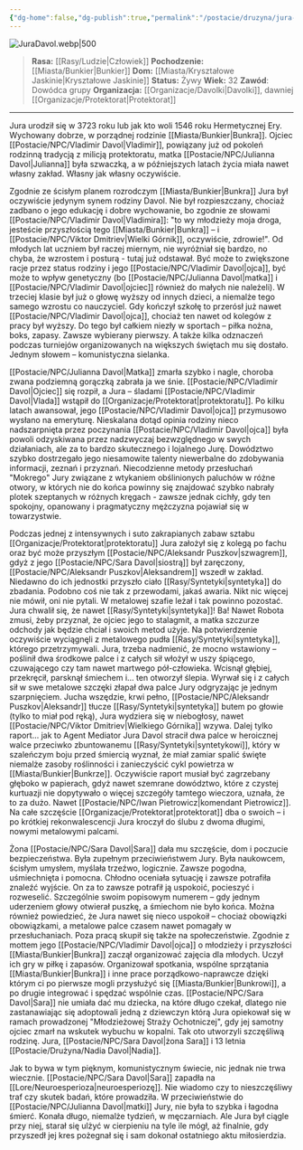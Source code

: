```yaml
---
{"dg-home":false,"dg-publish":true,"permalink":"/postacie/druzyna/jura-davol/","dgPassFrontmatter":true}
---
```


![JuraDavol.webp|500](/img/user/Vault/Grafiki/Dru%C5%BCyna/JuraDavol.webp)

> **Rasa:** [[Rasy/Ludzie\|Człowiek]]
> **Pochodzenie:** [[Miasta/Bunkier\|Bunkier]]
> **Dom:** [[Miasta/Kryształowe Jaskinie\|Kryształowe Jaskinie]]
> **Status:** Żywy
> **Wiek:** 32
> **Zawód**: Dowódca grupy
> **Organizacja:** [[Organizacje/Davolki\|Davolki]], dawniej [[Organizacje/Protektorat\|Protektorat]]

---

Jura urodził się w 3723 roku lub jak kto woli 1546 roku Hermetycznej Ery. Wychowany dobrze, w porządnej rodzinie [[Miasta/Bunkier\|Bunkra]]. Ojciec [[Postacie/NPC/Vladimir Davol\|Vladimir]], powiązany już od pokoleń rodzinną tradycją z milicją protektoratu, matka [[Postacie/NPC/Julianna Davol\|Julianna]] była szwaczką, a w późniejszych latach życia miała nawet własny zakład. Własny jak własny oczywiście.

Zgodnie ze ścisłym planem rozrodczym [[Miasta/Bunkier\|Bunkra]] Jura był oczywiście jedynym synem rodziny Davol. Nie był rozpieszczany, chociaż zadbano o jego edukację i dobre wychowanie, bo zgodnie ze słowami [[Postacie/NPC/Vladimir Davol\|Vladimira]]: "to wy młodzieży moja droga, jesteście przyszłością tego [[Miasta/Bunkier\|Bunkra]] – i [[Postacie/NPC/Viktor Dmitriev\|Wielki Górnik]], oczywiście, zdrowie!". Od młodych lat uczniem był raczej miernym, nie wyróżniał się bardzo, no chyba, że wzrostem i posturą - tutaj już odstawał. Być może to zwiększone racje przez status rodziny i jego [[Postacie/NPC/Vladimir Davol\|ojca]], być może to wpływ genetyczny (bo [[Postacie/NPC/Julianna Davol\|matka]] i [[Postacie/NPC/Vladimir Davol\|ojciec]] również do małych nie należeli). W trzeciej klasie był już o głowę wyższy od innych dzieci, a niemalże tego samego wzrostu co nauczyciel. Gdy kończył szkołę to przerósł już nawet [[Postacie/NPC/Vladimir Davol\|ojca]], chociaż ten nawet od kolegów z pracy był wyższy. Do tego był całkiem niezły w sportach – piłka nożna, boks, zapasy. Zawsze wybierany pierwszy. A także kilka odznaczeń podczas turniejów organizowanych na większych świętach mu się dostało. Jednym słowem – komunistyczna sielanka.

[[Postacie/NPC/Julianna Davol\|Matka]] zmarła szybko i nagle, choroba zwana podziemną gorączką zabrała ja we śnie. [[Postacie/NPC/Vladimir Davol\|Ojciec]] się rozpił, a Jura – śladami [[Postacie/NPC/Vladimir Davol\|Vlada]] wstąpił do [[Organizacje/Protektorat\|protektoratu]]. Po kilku latach awansował, jego [[Postacie/NPC/Vladimir Davol\|ojca]] przymusowo wysłano na emeryturę. Nieskalana dotąd opinia rodziny nieco nadszarpnięta przez poczynania [[Postacie/NPC/Vladimir Davol\|ojca]] była powoli odzyskiwana przez nadzwyczaj bezwzględnego w swych działaniach, ale za to bardzo skutecznego i lojalnego Jurę. Dowództwo szybko dostrzegało jego niesamowite talenty niewerbalne do zdobywania informacji, zeznań i przyznań. Niecodzienne metody przesłuchań "Mokrego" Jury związane z wtykaniem obślinionych paluchów w różne otwory, w których nie do końca powinny się znajdować szybko nabrały plotek szeptanych w różnych kręgach - zawsze jednak cichły, gdy ten spokojny, opanowany i pragmatyczny mężczyzna pojawiał się w towarzystwie.

Podczas jednej z intensywnych i suto zakrapianych zabaw sztabu [[Organizacje/Protektorat\|protektoratu]] Jura założył się z kolegą po fachu oraz być może przyszłym [[Postacie/NPC/Aleksandr Puszkov\|szwagrem]], gdyż z jego [[Postacie/NPC/Sara Davol\|siostrą]] był zaręczony, [[Postacie/NPC/Aleksandr Puszkov\|Aleksandrem]] wszedł w zakład. Niedawno do ich jednostki przyszło ciało [[Rasy/Syntetyki\|syntetyka]] do zbadania. Podobno coś nie tak z przewodami, jakaś awaria. Nikt nic więcej nie mówił, oni nie pytali. W metalowej szafie leżał i tak powinno pozostać. Jura chwalił się, że nawet [[Rasy/Syntetyki\|syntetyka]]! Ba! Nawet Robota zmusi, żeby przyznał, że ojciec jego to stalagmit, a matka szczurze odchody jak będzie chciał i swoich metod użyje. Na potwierdzenie oczywiście wyciągnęli z metalowego pudła [[Rasy/Syntetyki\|syntetyka]], którego przetrzymywali. Jura, trzeba nadmienić, że mocno wstawiony – poślinił dwa środkowe palce i z całych sił włożył w uszy śpiącego, czuwającego czy tam nawet martwego pół-człowieka. Wcisnął głębiej, przekręcił, parsknął śmiechem i… ten otworzył ślepia. Wyrwał się i z całych sił w swe metalowe szczęki złapał dwa palce Jury odgryzając je jednym szarpnięciem. Jucha wszędzie, krwi pełno, [[Postacie/NPC/Aleksandr Puszkov\|Aleksandr]] tłucze [[Rasy/Syntetyki\|syntetyka]] butem po głowie (tylko to miał pod ręką), Jura wydziera się w niebogłosy, nawet [[Postacie/NPC/Viktor Dmitriev\|Wielkiego Górnika]] wzywa. Dalej tylko raport… jak to Agent Mediator Jura Davol stracił dwa palce w heroicznej walce przeciwko zbuntowanemu [[Rasy/Syntetyki\|syntetykowi]], który w szaleńczym boju przed śmiercią wyznał, że miał zamiar spalić święte niemalże zasoby roślinności i zanieczyścić cykl powietrza w [[Miasta/Bunkier\|Bunkrze]]. Oczywiście raport musiał być zagrzebany głęboko w papierach, gdyż nawet szemrane dowództwo, które z czystej kurtuazji nie dopytywało o więcej szczegóły tamtego wieczora, uznała, że to za dużo. Nawet [[Postacie/NPC/Iwan Pietrowicz\|komendant Pietrowicz]]. Na całe szczęście [[Organizacje/Protektorat\|protektorat]] dba o swoich – i po krótkiej rekonwalescencji Jura kroczył do ślubu z dwoma długimi, nowymi metalowymi palcami.

Żona [[Postacie/NPC/Sara Davol\|Sara]] dała mu szczęście, dom i poczucie bezpieczeństwa. Była zupełnym przeciwieństwem Jury. Była naukowcem, ścisłym umysłem, myślała trzeźwo, logicznie. Zawsze pogodna, uśmiechnięta i pomocna. Chłodno oceniała sytuację i zawsze potrafiła znaleźć wyjście. On za to zawsze potrafił ją uspokoić, pocieszyć i rozweselić. Szczególnie swoim popisowym numerem – gdy jednym uderzeniem głowy otwierał puszkę, a śmiechom nie było końca. Można również powiedzieć, że Jura nawet się nieco uspokoił – chociaż obowiązki obowiązkami, a metalowe palce czasem nawet pomagały w przesłuchaniach. Poza pracą skupił się także na społeczeństwie. Zgodnie z mottem jego [[Postacie/NPC/Vladimir Davol\|ojca]] o młodzieży i przyszłości [[Miasta/Bunkier\|Bunkra]] zaczął organizować zajęcia dla młodych. Uczył ich gry w piłkę i zapasów. Organizował spotkania, wspólne sprzątania [[Miasta/Bunkier\|Bunkra]] i inne prace porządkowo-naprawcze dzięki którym ci po pierwsze mogli przysłużyć się [[Miasta/Bunkier\|Bunkrowi]], a po drugie integrować i spędzać wspólnie czas. [[Postacie/NPC/Sara Davol\|Sara]] nie umiała dać mu dziecka, na które długo czekał, dlatego nie zastanawiając się adoptowali jedną z dziewczyn którą Jura opiekował się w ramach prowadzonej "Młodzieżowej Straży Ochotniczej", gdy jej samotny ojciec zmarł na wskutek wybuchu w kopalni. Tak oto utworzyli szczęśliwą rodzinę. Jura, [[Postacie/NPC/Sara Davol\|żona Sara]] i 13 letnia [[Postacie/Drużyna/Nadia Davol\|Nadia]].

Jak to bywa w tym pięknym, komunistycznym świecie, nic jednak nie trwa wiecznie. [[Postacie/NPC/Sara Davol\|Sara]] zapadła na [[Lore/Neuroesperioza\|neuroesperiozę]]. Nie wiadomo czy to nieszczęśliwy traf czy skutek badań, które prowadziła. W przeciwieństwie do [[Postacie/NPC/Julianna Davol\|matki]] Jury, nie była to szybka i łagodna śmierć. Konała długo, niemalże tydzień, w męczarniach. Ale Jura był ciągle przy niej, starał się ulżyć w cierpieniu na tyle ile mógł, aż finalnie, gdy przyszedł jej kres pożegnał się i sam dokonał ostatniego aktu miłosierdzia.